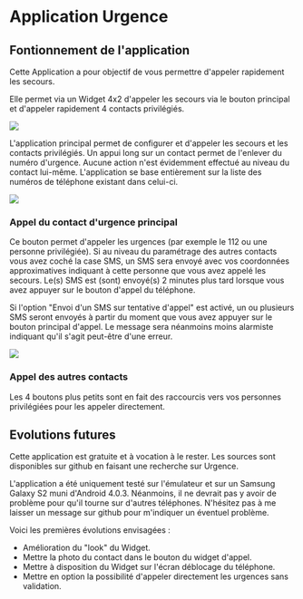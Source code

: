 Application Urgence
=========

## Fontionnement de l'application ##

Cette Application a pour objectif de vous permettre d'appeler rapidement les secours.

Elle permet via un Widget 4x2 d'appeler les secours via le bouton principal et d'appeler rapidement 4 contacts privilégiés.

![](https://github.com/fensminger/Urgence/blob/master/doc/img/UrgenceWidget.png?raw=true)

L'application principal permet de configurer et d'appeler les secours et les contacts privilégiés. Un appui long sur un contact permet de l'enlever du numéro d'urgence. Aucune action n'est évidemment effectué au niveau du contact lui-même.
L'application se base entièrement sur la liste des numéros de téléphone existant dans celui-ci.

![](https://github.com/fensminger/Urgence/blob/master/doc/img/UrgenceParam1.png?raw=true)


### Appel du contact d'urgence principal ###

Ce bouton permet d'appeler les urgences (par exemple le 112 ou une personne privilégiée). Si au niveau du paramétrage des autres contacts vous avez coché la case SMS, un SMS sera envoyé avec vos coordonnées approximatives indiquant à cette personne que vous avez appelé les secours. Le(s) SMS est (sont) envoyé(s) 2 minutes plus tard lorsque vous avez appuyer sur le bouton d'appel du téléphone.  

Si l'option "Envoi d'un SMS sur tentative d'appel" est activé, un ou plusieurs SMS seront envoyés à partir du moment que vous avez appuyer sur le bouton principal d'appel. Le message sera néanmoins moins alarmiste indiquant qu'il s'agit peut-être d'une erreur.

![](https://github.com/fensminger/Urgence/blob/master/doc/img/UrgenceParam2.png?raw=true)

### Appel des autres contacts ###

Les 4 boutons plus petits sont en fait des raccourcis vers vos personnes privilégiées pour les appeler directement.

## Evolutions futures ##

Cette application est gratuite et à vocation à le rester. Les sources sont disponibles sur github en faisant une recherche sur Urgence. 

L'application a été uniquement testé sur l'émulateur et sur un Samsung Galaxy S2 muni d'Android 4.0.3. Néanmoins, il ne devrait pas y avoir de problème pour qu'il tourne sur d'autres téléphones. N'hésitez pas à me laisser un message sur github pour m'indiquer un éventuel problème.

Voici les premières évolutions envisagées :

- Amélioration du "look" du Widget.
- Mettre la photo du contact dans le bouton du widget d'appel.
- Mettre à disposition du Widget sur l'écran déblocage du téléphone.
- Mettre en option la possibilité d'appeler directement les urgences sans validation.

